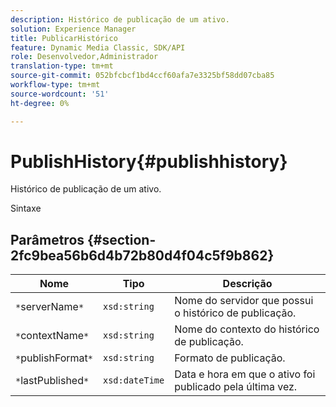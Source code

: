 ```yaml
---
description: Histórico de publicação de um ativo.
solution: Experience Manager
title: PublicarHistórico
feature: Dynamic Media Classic, SDK/API
role: Desenvolvedor,Administrador
translation-type: tm+mt
source-git-commit: 052bfcbcf1bd4ccf60afa7e3325bf58dd07cba85
workflow-type: tm+mt
source-wordcount: '51'
ht-degree: 0%

---
```



# PublishHistory{#publishhistory}

Histórico de publicação de um ativo.

Sintaxe

## Parâmetros {#section-2fc9bea56b6d4b72b80d4f04c5f9b862}

| Nome | Tipo | Descrição |
|---|---|---|
| `*`serverName`*` | `xsd:string` | Nome do servidor que possui o histórico de publicação. |
| `*`contextName`*` | `xsd:string` | Nome do contexto do histórico de publicação. |
| `*`publishFormat`*` | `xsd:string` | Formato de publicação. |
| `*`lastPublished`*` | `xsd:dateTime` | Data e hora em que o ativo foi publicado pela última vez. |

